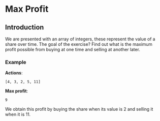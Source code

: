 

# Max Profit
## Introduction
We are presented with an array of integers, these represent the value of a share over time. The goal of the exercise? Find out what is the maximum profit possible from buying at one time and selling at another later.


### Example

**Actions**: 
```
[4, 3, 2, 5, 11]
```

**Max profit**: 
```
9   
```

We obtain this profit by buying the share when its value is 2 and selling it when it is 11.
